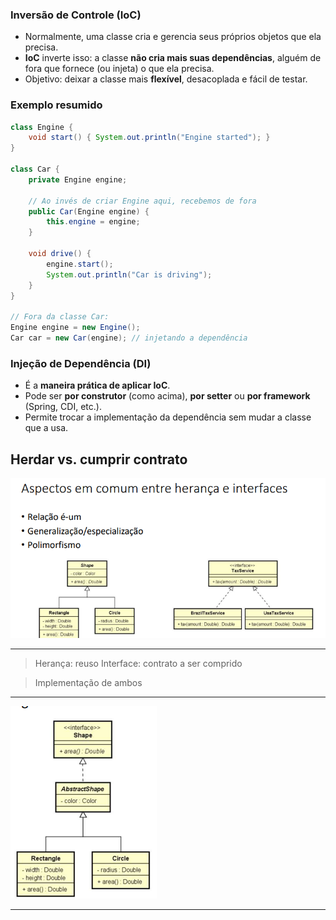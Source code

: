 ### **Inversão de Controle (IoC)**

* Normalmente, uma classe cria e gerencia seus próprios objetos que ela precisa.
* **IoC** inverte isso: a classe **não cria mais suas dependências**, alguém de fora que fornece (ou injeta) o que ela precisa.
* Objetivo: deixar a classe mais **flexível**, desacoplada e fácil de testar.

### **Exemplo resumido**

```java
class Engine {
    void start() { System.out.println("Engine started"); }
}

class Car {
    private Engine engine;

    // Ao invés de criar Engine aqui, recebemos de fora
    public Car(Engine engine) {
        this.engine = engine;
    }

    void drive() {
        engine.start();
        System.out.println("Car is driving");
    }
}

// Fora da classe Car:
Engine engine = new Engine();
Car car = new Car(engine); // injetando a dependência
```

### **Injeção de Dependência (DI)**

* É a **maneira prática de aplicar IoC**.
* Pode ser **por construtor** (como acima), **por setter** ou **por framework** (Spring, CDI, etc.).
* Permite trocar a implementação da dependência sem mudar a classe que a usa.


## Herdar vs. cumprir contrato
![](image2.png)

---
> Herança: reuso
> Interface: contrato a ser comprido

> Implementação de ambos
---
![](image1.png)

---
